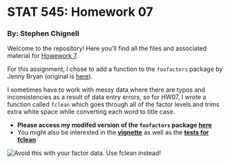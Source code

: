 <!-- README.md is generated from README.Rmd. Please edit that file -->
STAT 545: Homework 07
=====================

### By: Stephen Chignell

Welcome to the repository! Here you'll find all the files and associated material for [Howework 7](http://stat545.com/Classroom/assignments/hw07/hw07.html).

For this assignment, I chose to add a function to the `foofactors` package by Jenny Bryan (original is [here](https://github.com/jennybc/foofactors)).

I sometimes have to work with messy data where there are typos and inconsistencies as a result of data entry errors, so for HW07, I wrote a function called `fclean` which goes through all of the factor levels and trims extra white space while converting each word to title case.

-   **Please access my modifed version of the `foofactors` package [here](https://github.com/schignel/foofactors)**
-   You might also be interested in the **[vignette](https://github.com/schignel/foofactors/blob/master/vignettes/hello-foofactors.Rmd)** as well as the **[tests for fclean](https://github.com/schignel/foofactors/blob/master/tests/testthat/test_fclean.R)**

![Avoid this with your factor data. Use `fclean` instead!](https://media.giphy.com/media/c09yGbnSyaFRS/giphy.gif)
